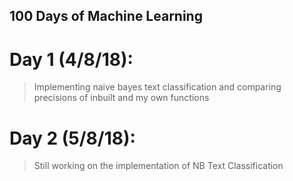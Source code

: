 ## 100 Days of Machine Learning

# Day 1 (4/8/18): 
>Implementing naive bayes text classification and comparing precisions of inbuilt and my own functions
 
# Day 2 (5/8/18):
>Still working on the implementation of NB Text Classification
